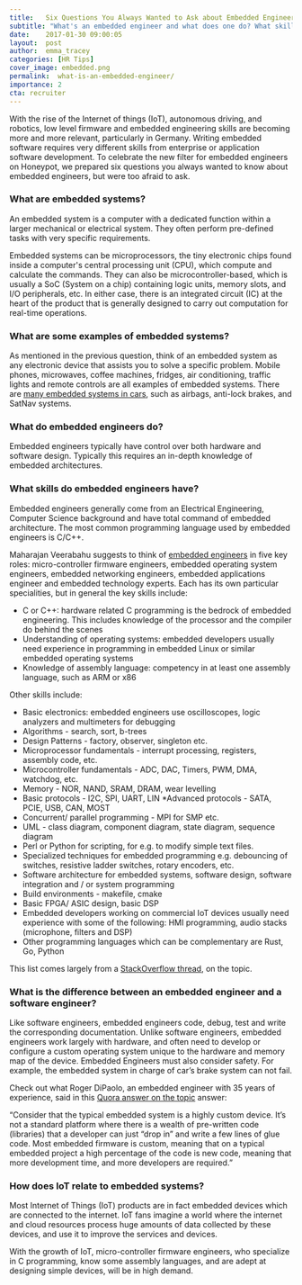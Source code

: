```yaml
---
title:   Six Questions You Always Wanted to Ask about Embedded Engineers
subtitle: "What's an embedded engineer and what does one do? What skills do embedded engineers have? What's the difference between an embedded engineer and a software engineer? Come on over to Honeypot to learn all about embedded engineering."
date:    2017-01-30 09:00:05
layout:  post
author:  emma_tracey
categories: [HR Tips]
cover_image: embedded.png
permalink:  what-is-an-embedded-engineer/
importance: 2
cta: recruiter
---
```


With the rise of the Internet of things (IoT), autonomous driving, and robotics, low level firmware and embedded engineering skills are becoming more and more relevant, particularly in Germany. Writing embedded software requires very different skills from enterprise or application software development. To celebrate the new filter for embedded engineers on Honeypot, we prepared six questions you always wanted to know about embedded engineers, but were too afraid to ask. 

<!--more-->


### What are embedded systems?

An embedded system is a computer with a dedicated function within a larger mechanical or electrical system.  They often perform pre-defined tasks with very specific requirements.

Embedded systems can be microprocessors, the tiny electronic chips found inside a computer's central processing unit (CPU), which compute and calculate the commands. They can also be microcontroller-based, which is usually a SoC (System on a chip) containing logic units, memory slots, and I/O peripherals, etc. In either case, there is an integrated circuit (IC) at the heart of the product that is generally designed to carry out computation for real-time operations.

### What are some examples of embedded systems? 

As mentioned in the previous question, think of an embedded system as any electronic device that assists you to solve a specific problem. Mobile phones, microwaves, coffee machines, fridges, air conditioning, traffic lights and remote controls are all examples of embedded systems. There are [many embedded systems in cars](https://www.mepits.com/tutorial/299/Embedded-System/Embedded-Systems-in-Automobiles---A-Boon-to-Automobile-Industry), such as airbags, anti-lock brakes, and SatNav systems. 


### What do embedded engineers do? 

Embedded engineers typically have control over both hardware and software design.  Typically this requires an in-depth knowledge of embedded architectures.  

### What skills do embedded engineers have? 

Embedded engineers generally come from an Electrical Engineering, Computer Science background and have total command of embedded architecture. The most common programming language used by embedded engineers is C/C++.

Maharajan Veerabahu suggests to think of [embedded engineers](https://www.linkedin.com/pulse/5-roles-played-embedded-engineer-maharajan-veerabahu?trk=prof-post) in five key roles: micro-controller firmware engineers, embedded operating system engineers, embedded networking engineers, embedded applications engineer and embedded technology experts. Each has its own particular specialities, but in general the key skills include: 

* C or C++: hardware related C programming is the bedrock of embedded engineering. This includes knowledge of the processor and the compiler do behind the scenes
* Understanding of operating systems: embedded developers usually need experience in programming in embedded Linux or similar embedded operating systems
* Knowledge of assembly language: competency in at least one assembly language, such as ARM or x86

Other skills include: 

* Basic electronics: embedded engineers use oscilloscopes, logic analyzers and multimeters for debugging
* Algorithms - search, sort, b-trees
* Design Patterns - factory, observer, singleton etc.
* Microprocessor fundamentals - interrupt processing, registers, assembly code, etc.
* Microcontroller fundamentals - ADC, DAC, Timers, PWM, DMA, watchdog, etc.
* Memory - NOR, NAND, SRAM, DRAM, wear levelling
* Basic protocols - I2C, SPI, UART, LIN
*Advanced protocols - SATA, PCIE, USB, CAN, MOST
* Concurrent/ parallel programming - MPI for SMP etc.
* UML - class diagram, component diagram, state diagram, sequence diagram
* Perl or Python for scripting, for e.g. to modify simple text files.
* Specialized techniques for embedded programming e.g. debouncing of switches, resistive ladder switches, rotary encoders, etc.
* Software architecture for embedded systems, software design, software integration and / or system programming 
* Build environments - makefile, cmake
* Basic FPGA/ ASIC design, basic DSP
* Embedded developers working on commercial IoT devices usually need experience with some of the following: HMI programming, audio stacks (microphone, filters and DSP)
* Other programming languages which can be complementary are Rust, Go, Python

This list comes largely from a [StackOverflow thread](http://stackoverflow.com/questions/17210254/embedded-developer-what-skills-are-important), on the topic. 

### What is the difference between an embedded engineer and a software engineer?

Like software engineers, embedded engineers code, debug, test and write the corresponding documentation. Unlike software engineers, embedded engineers work largely with hardware, and often need to develop or configure a custom operating system unique to the hardware and memory map of the device. Embedded Engineers must also consider safety.  For example, the embedded system in charge of car’s brake system can not fail. 

Check out what Roger DiPaolo, an embedded engineer with 35 years of experience, said in this [Quora answer on the topic](https://www.quora.com/Will-firmware-and-embedded-system-hardware-engineers-be-in-higher-demand-than-application-software-engineers) answer:
 
“Consider that the typical embedded system is a highly custom device. It’s not a standard platform where there is a wealth of pre-written code (libraries) that a developer can just “drop in” and write a few lines of glue code. Most embedded firmware is custom, meaning that on a typical embedded project a high percentage of the code is new code, meaning that more development time, and more developers are required.”

### How does IoT relate to embedded systems?

Most Internet of Things (IoT) products are in fact embedded devices which are connected to the internet. IoT fans imagine a world where the internet and cloud resources process huge amounts of data collected by these devices, and use it to improve the services and devices.

With the growth of IoT, micro-controller firmware engineers, who  specialize in C programming, know some assembly languages, and are adept at designing simple devices, will be in high demand.
